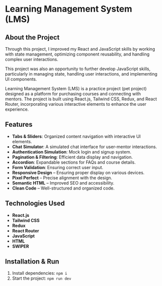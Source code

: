 # Learning Management System (LMS)

## About the Project

Through this project, I improved my React and JavaScript skills by working with state management, optimizing component reusability, and handling complex user interactions.

This project was also an opportunity to further develop JavaScript skills, particularly in managing state, handling user interactions, and implementing UI components.

Learning Management System (LMS) is a practice project (pet project) designed as a platform for purchasing courses and connecting with mentors. The project is built using React.js, Tailwind CSS, Redux, and React Router, incorporating various interactive elements to enhance the user experience.

## Features

- **Tabs & Sliders**: Organized content navigation with interactive UI elements.
- **Chat Simulator**: A simulated chat interface for user-mentor interactions.
- **Authentication Simulation**: Mock login and signup system.
- **Pagination & Filtering**: Efficient data display and navigation.
- **Accordion**: Expandable sections for FAQs and course details.
- **Form Validation**: Ensuring correct user input.
- **Responsive Design** – Ensuring proper display on various devices.
- **Pixel Perfect** – Precise alignment with the design.
- **Semantic HTML** – Improved SEO and accessibility.
- **Clean Code** – Well-structured and organized code.

## Technologies Used

- **React.js**
- **Tailwind CSS**
- **Redux**
- **React Router**
- **JavaScript**
- **HTML**
- **SWIPER**

## Installation & Run

1. Install dependencies: `npm i`
2. Start the project: `npm run dev`


